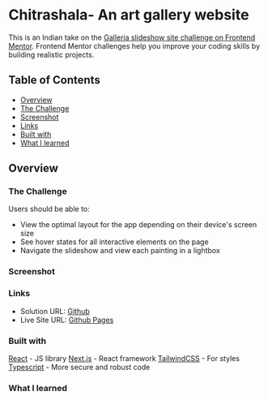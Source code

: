 # Chitrashala- An art gallery website 
This is an Indian take on the [Galleria slideshow site challenge on Frontend Mentor](https://www.frontendmentor.io/challenges/galleria-slideshow-site-tEA4pwsa6). Frontend Mentor challenges help you improve your coding skills by building realistic projects.

## Table of Contents
* [Overview](https://github.com/Ashrita-Das/art-gallery#overview)
* [The Challenge](https://github.com/Ashrita-Das/art-gallery#the-challenge)
* [Screenshot](https://github.com/Ashrita-Das/art-gallery#screenshot)
* [Links](https://github.com/Ashrita-Das/art-gallery#links)
* [Built with](https://github.com/Ashrita-Das/art-gallery#built-with)
* [What I learned](https://github.com/Ashrita-Das/art-gallery#what-i-learned)

## Overview
### The Challenge
Users should be able to:
* View the optimal layout for the app depending on their device's screen size
* See hover states for all interactive elements on the page
* Navigate the slideshow and view each painting in a lightbox
  
### Screenshot

### Links
* Solution URL: [Github](https://github.com/Ashrita-Das/art-gallery)
* Live Site URL: [Github Pages](https://ashrita-das.github.io/art-gallery/)
  
### Built with
[React](https://react.dev/) - JS library
[Next.js](https://nextjs.org/) - React framework
[TailwindCSS](https://tailwindcss.com/) - For styles
[Typescript](https://www.typescriptlang.org/) - More secure and robust code

### What I learned


